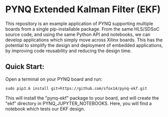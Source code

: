 # PYNQ Extended Kalman Filter (EKF) 

This repository is an example application of PYNQ supporting multiple boards from a single pip-installable package. From the same HLS/SDSoC source code, and using the same Python API and notebooks, we can develop applications which simply move across Xilinx boards. This has the potential to simplify the design and deployment of embedded applications, by improving code reusability and reducing the design time.  

## Quick Start:

Open a terminal on your PYNQ board and run:

```
sudo pip3.6 install git+https://github.com/sfox14/pynq-ekf.git 
```

This will install the "pynq-ekf" package to your board, and will create the "ekf" directory in PYNQ_JUPYTER_NOTEBOOKS. Here, you will find a notebook which tests our EKF design.
